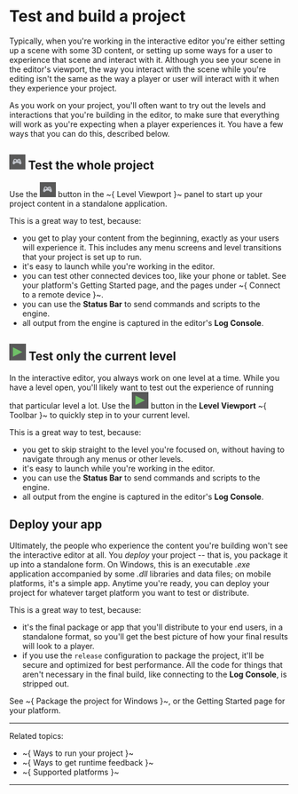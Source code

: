 # Test and build a project

Typically, when you're working in the interactive editor you're either setting up a scene with some 3D content, or setting up some ways for a user to experience that scene and interact with it. Although you see your scene in the editor's viewport, the way you interact with the scene while you're editing isn't the same as the way a player or user will interact with it when they experience your project.

As you work on your project, you'll often want to try out the levels and interactions that you're building in the editor, to make sure that everything will work as you're expecting when a player experiences it. You have a few ways that you can do this, described below.

## ![](../../images/icon_runProject.png) Test the whole project

Use the ![controller](../../images/icon_runProject.png) button in the ~{ Level Viewport }~ panel to start up your project content in a standalone application.

This is a great way to test, because:

-	you get to play your content from the beginning, exactly as your users will experience it. This includes any menu screens and level transitions that your project is set up to run.
-	it's easy to launch while you're working in the editor.
-	you can test other connected devices too, like your phone or tablet. See your platform's Getting Started page, and the pages under ~{ Connect to a remote device }~.
-	you can use the **Status Bar** to send commands and scripts to the engine.
-	all output from the engine is captured in the editor's **Log Console**.

## ![](../../images/icon_test_level.png) Test only the current level

In the interactive editor, you always work on one level at a time. While you have a level open, you'll likely want to test out the experience of running that particular level a lot. Use the ![](../../images/icon_test_level.png) button in the **Level Viewport** ~{ Toolbar }~ to quickly step in to your current level.

This is a great way to test, because:

-	you get to skip straight to the level you're focused on, without having to navigate through any menus or other levels.
-	it's easy to launch while you're working in the editor.
-	you can use the **Status Bar** to send commands and scripts to the engine.
-	all output from the engine is captured in the editor's **Log Console**.

## Deploy your app

Ultimately, the people who experience the content you're building won't see the interactive editor at all. You *deploy* your project -- that is, you package it up into a standalone form. On Windows, this is an executable *.exe* application accompanied by some *.dll* libraries and data files; on mobile platforms, it's a simple app. Anytime you're ready, you can deploy your project for whatever target platform you want to test or distribute.

This is a great way to test, because:

-	it's the final package or app that you'll distribute to your end users, in a standalone format, so you'll get the best picture of how your final results will look to a player.
-	if you use the `release` configuration to package the project, it'll be secure and optimized for best performance. All the code for things that aren't necessary in the final build, like connecting to the **Log Console**, is stripped out.

See ~{ Package the project for Windows }~, or the Getting Started page for your platform.

---
Related topics:
-	~{ Ways to run your project }~
-	~{ Ways to get runtime feedback }~
-	~{ Supported platforms }~
---
